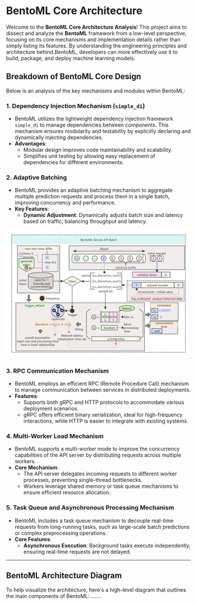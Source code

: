 # BentoML Core Architecture
Welcome to the **BentoML Core Architecture Analysis**! This project aims to dissect and analyze the **BentoML** framework from a low-level perspective, focusing on its core mechanisms and implementation details rather than simply listing its features. By understanding the engineering principles and architecture behind BentoML, developers can more effectively use it to build, package, and deploy machine learning models.  

## Breakdown of BentoML Core Design  

Below is an analysis of the key mechanisms and modules within BentoML:  

### 1. Dependency Injection Mechanism (`simple_di`)  
- BentoML utilizes the lightweight dependency injection framework `simple_di` to manage dependencies between components. This mechanism ensures modularity and testability by explicitly declaring and dynamically injecting dependencies.  
- **Advantages**:  
  - Modular design improves code maintainability and scalability.  
  - Simplifies unit testing by allowing easy replacement of dependencies for different environments.  
### 2. Adaptive Batching  
- BentoML provides an adaptive batching mechanism to aggregate multiple prediction requests and process them in a single batch, improving concurrency and performance.  
- **Key Features**:  
  - **Dynamic Adjustment**: Dynamically adjusts batch size and latency based on traffic, balancing throughput and latency.  

![image](images/api_adaptive_batching.png)  
### 3. RPC Communication Mechanism  
- BentoML employs an efficient RPC (Remote Procedure Call) mechanism to manage communication between services in distributed deployments.  
- **Features**:  
  - Supports both gRPC and HTTP protocols to accommodate various deployment scenarios.  
  - gRPC offers efficient binary serialization, ideal for high-frequency interactions, while HTTP is easier to integrate with existing systems.  

### 4. Multi-Worker Load Mechanism  
- BentoML supports a multi-worker mode to improve the concurrency capabilities of the API server by distributing requests across multiple workers.  
- **Core Mechanism**:  
  - The API server delegates incoming requests to different worker processes, preventing single-thread bottlenecks.  
  - Workers leverage shared memory or task queue mechanisms to ensure efficient resource allocation.  

### 5. Task Queue and Asynchronous Processing Mechanism  
- BentoML includes a task queue mechanism to decouple real-time requests from long-running tasks, such as large-scale batch predictions or complex preprocessing operations.  
- **Core Features**:  
  - **Asynchronous Execution**: Background tasks execute independently, ensuring real-time requests are not delayed.  


---  
## BentoML Architecture Diagram

To help visualize the architecture, here's a high-level diagram that outlines the main components of BentoML:
.......
